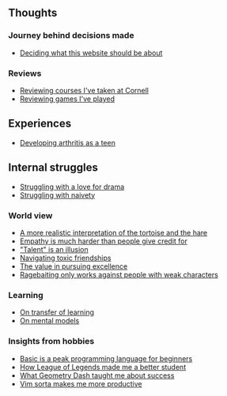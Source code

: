 ## Thoughts

### Journey behind decisions made
<!-- - [On settling on tools to use](finding-tools) -->
<!-- - [Choosing a text editor](choosing-a-text-editor) -->
- [Deciding what this website should be about](designing-my-website)

### Reviews
- [Reviewing courses I've taken at Cornell](cornell-courses)
- [Reviewing games I've played](my-thoughts-on-games)

## Experiences
<!-- - [I joined a hardware-focused project team, despite being a "software person"] -->
- [Developing arthritis as a teen](teenage-arthritis)
<!-- - I once gave up on math -->
<!-- - All my friends were gifted kids, I was not -->
<!-- - My relationship with talent -->
<!-- - [I once gave up on math](giving-up-on-math) -->
<!-- - [All my friends were gifted kids, I wasn't](gifted-friends-ungifted-me) -->
<!-- - [Struggling with a lack of talent](struggling-with-talent) -->
<!-- TODO: My younger brother developed my patience -->
<!-- - [Struggling with getting a good sleep schedule](struggling-with-sleep) -->
<!-- - [Struggling with pride](struggling-with-pride) -->
<!-- - [What does it mean to be a good person?](what-is-a-good-person) -->
## Internal struggles
- [Struggling with a love for drama](struggling-with-drama)
- [Struggling with naivety](struggling-with-naivety)

### World view
- [A more realistic interpretation of the tortoise and the hare](turtle-and-bunny)
- [Empathy is much harder than people give credit for](empathy-is-hard)
- ["Talent" is an illusion](illusion-of-talent)
- [Navigating toxic friendships](toxic-friendships)
- [The value in pursuing excellence](pursuit-of-excellence)
- [Ragebaiting only works against people with weak characters](ragebait-and-character)
<!-- TODO: Achieving awareness is 50% of the work done. -->

### Learning
- [On transfer of learning](learning-transfer)
- [On mental models](mental-models)

### Insights from hobbies
- [Basic is a peak programming language for beginners](basic-is-peak)
- [How League of Legends made me a better student](lol-makes-you-better-at-school)
- [What Geometry Dash taught me about success](geometry-dash-and-success)
- [Vim sorta makes me more productive](vim-and-productivity)
<!-- - [Mentors are overpowered in life and completely slept on](mentors-are-op) -->

<!-- asian american experience -->

